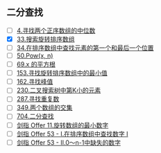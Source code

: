 
## 二分查找

- [ ] [4.寻找两个正序数组的中位数](https://leetcode-cn.com/problems/median-of-two-sorted-arrays)
- [x] [33.搜索旋转排序数组](https://leetcode-cn.com/problems/search-in-rotated-sorted-array)
- [ ] [34.在排序数组中查找元素的第一个和最后一个位置](https://leetcode-cn.com/problems/find-first-and-last-position-of-element-in-sorted-array)
- [ ] [50.Pow(x, n)](https://leetcode-cn.com/problems/powx-n)
- [ ] [69.x 的平方根](https://leetcode-cn.com/problems/sqrtx)
- [ ] [153.寻找旋转排序数组中的最小值](https://leetcode-cn.com/problems/find-minimum-in-rotated-sorted-array)
- [ ] [162.寻找峰值](https://leetcode-cn.com/problems/find-peak-element)
- [ ] [230.二叉搜索树中第K小的元素](https://leetcode-cn.com/problems/kth-smallest-element-in-a-bst)
- [ ] [287.寻找重复数](https://leetcode-cn.com/problems/find-the-duplicate-number)
- [ ] [349.两个数组的交集](https://leetcode-cn.com/problems/intersection-of-two-arrays)
- [ ] [704.二分查找](https://leetcode-cn.com/problems/binary-search)
- [ ] [剑指 Offer 11.旋转数组的最小数字](https://leetcode-cn.com/problems/xuan-zhuan-shu-zu-de-zui-xiao-shu-zi-lcof/)
- [ ] [剑指 Offer 53 - I.在排序数组中查找数字 I](https://leetcode-cn.com/problems/zai-pai-xu-shu-zu-zhong-cha-zhao-shu-zi-lcof/)
- [ ] [剑指 Offer 53 - II.0～n-1中缺失的数字](https://leetcode-cn.com/problems/que-shi-de-shu-zi-lcof/)